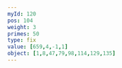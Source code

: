 ```yaml
---
myId: 120
pos: 104
weight: 3
primes: 50
type: fix
value: [659,4,-1,1]
object: [1,8,47,79,98,114,129,135]
---
```

